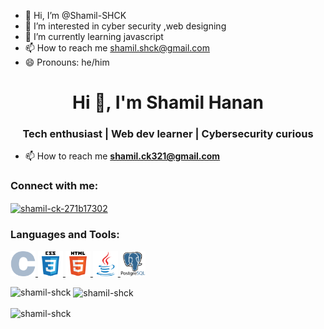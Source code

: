 - 👋 Hi, I’m @Shamil-SHCK
- 👀 I’m interested in cyber security ,web designing 
- 🌱 I’m currently learning javascript
- 📫 How to reach me shamil.shck@gmail.com
- 😄 Pronouns: he/him

<h1 align="center">Hi 👋, I'm Shamil Hanan</h1>
<h3 align="center">Tech enthusiast | Web dev learner | Cybersecurity curious</h3>

- 📫 How to reach me **shamil.ck321@gmail.com**

<h3 align="left">Connect with me:</h3>
<p align="left">
<a href="https://linkedin.com/in/shamil-ck-271b17302" target="blank"><img align="center" src="https://raw.githubusercontent.com/rahuldkjain/github-profile-readme-generator/master/src/images/icons/Social/linked-in-alt.svg" alt="shamil-ck-271b17302" height="30" width="40" /></a>
</p>

<h3 align="left">Languages and Tools:</h3>
<p align="left"> <a href="https://www.cprogramming.com/" target="_blank" rel="noreferrer"> <img src="https://raw.githubusercontent.com/devicons/devicon/master/icons/c/c-original.svg" alt="c" width="40" height="40"/> </a> <a href="https://www.w3schools.com/css/" target="_blank" rel="noreferrer"> <img src="https://raw.githubusercontent.com/devicons/devicon/master/icons/css3/css3-original-wordmark.svg" alt="css3" width="40" height="40"/> </a> <a href="https://www.w3.org/html/" target="_blank" rel="noreferrer"> <img src="https://raw.githubusercontent.com/devicons/devicon/master/icons/html5/html5-original-wordmark.svg" alt="html5" width="40" height="40"/> </a> <a href="https://www.java.com" target="_blank" rel="noreferrer"> <img src="https://raw.githubusercontent.com/devicons/devicon/master/icons/java/java-original.svg" alt="java" width="40" height="40"/> </a> <a href="https://www.postgresql.org" target="_blank" rel="noreferrer"> <img src="https://raw.githubusercontent.com/devicons/devicon/master/icons/postgresql/postgresql-original-wordmark.svg" alt="postgresql" width="40" height="40"/> </a> </p>

<p><img align="left" src="https://github-readme-stats.vercel.app/api/top-langs?username=shamil-shck&show_icons=true&locale=en&layout=compact" alt="shamil-shck" /></p>

<p>&nbsp;<img align="center" src="https://github-readme-stats.vercel.app/api?username=shamil-shck&show_icons=true&locale=en" alt="shamil-shck" /></p>

<p><img align="center" src="https://github-readme-streak-stats.herokuapp.com/?user=shamil-shck&" alt="shamil-shck" /></p>
